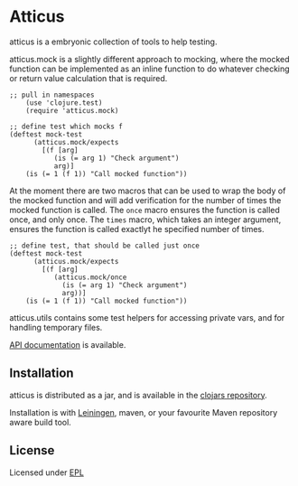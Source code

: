 # Atticus

atticus is a embryonic collection of tools to help testing.

atticus.mock is a slightly different approach to mocking, where the mocked
function can be implemented as an inline function to do whatever checking or
return value calculation that is required.

	;; pull in namespaces
        (use 'clojure.test)
        (require 'atticus.mock)

	;; define test which mocks f
	(deftest mock-test
          (atticus.mock/expects
            [(f [arg]
               (is (= arg 1) "Check argument")
               arg)]
	    (is (= 1 (f 1)) "Call mocked function"))


At the moment there are two macros that can be used to wrap the body of the
mocked function and will add verification for the number of times the mocked
function is called. The `once` macro ensures the function is called once, and
only once. The `times` macro, which takes an integer argument, ensures the
function is called exactlyt he specified number of times.

	;; define test, that should be called just once
	(deftest mock-test
          (atticus.mock/expects
            [(f [arg]
               (atticus.mock/once
                 (is (= arg 1) "Check argument")
                 arg))]
	    (is (= 1 (f 1)) "Call mocked function"))

atticus.utils contains some test helpers for accessing private vars, and for
handling temporary files.

[API documentation](http://hugoduncan.github.com/atticus) is available.

## Installation

atticus is distributed as a jar, and is available in the [clojars repository](http://clojars.org/atticus).

Installation is with [Leiningen](http://github.com/technomancy/leiningen),
maven, or your favourite Maven repository aware build tool.

## License

Licensed under [EPL](http://www.eclipse.org/legal/epl-v10.html)
